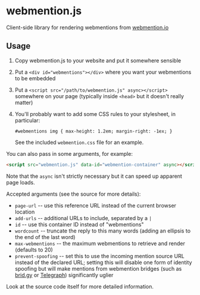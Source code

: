 # webmention.js
Client-side library for rendering webmentions from [webmention.io](https://webmention.io/)

## Usage

1. Copy webmention.js to your website and put it somewhere sensible
2. Put a `<div id="webmentions"></div>` where you want your webmentions to be
    embedded
3. Put a `<script src="/path/to/webmention.js" async></script>`
   somewhere on your page (typically inside `<head>` but it doesn't really
    matter)
4. You'll probably want to add some CSS rules to your stylesheet, in particular:

    `#webmentions img { max-height: 1.2em; margin-right: -1ex; }`

    See the included `webmention.css` file for an example.

You can also pass in some arguments, for example:

```html
<script src="webmention.js" data-id="webmention-container" async></script>
```

Note that the `async` isn't strictly necessary but it can speed up apparent page
loads.

Accepted arguments (see the source for more details):

* `page-url` -- use this reference URL instead of the current browser location
* `add-urls` -- additional URLs to include, separated by a `|`
* `id` -- use this container ID instead of "webmentions"
* `wordcount` -- truncate the reply to this many words (adding an ellipsis to
    the end of the last word)
* `max-webmentions` -- the maximum webmentions to retrieve and render (defaults
    to 20)
* `prevent-spoofing` -- set this to use the incoming mention source URL instead
    of the declared URL; setting this will disable one form of identity spoofing
    but will make mentions from webmention bridges (such as
    [brid.gy](https://brid.gy) or [Telegraph](https://telegraph.p3k.io/))
    significantly uglier

Look at the source code itself for more detailed information.
